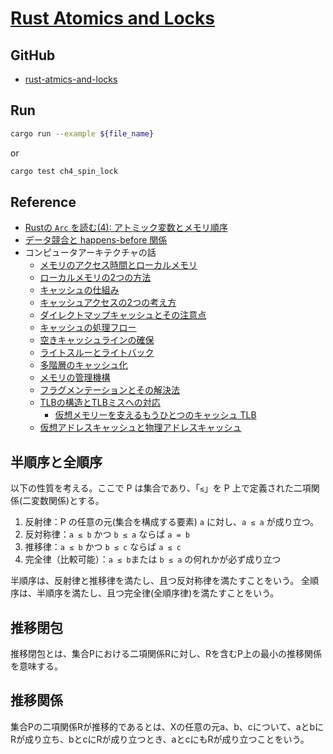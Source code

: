 # [Rust Atomics and Locks](https://marabos.nl/atomics/)

## GitHub

- [rust-atmics-and-locks](https://github.com/m-ou-se/rust-atomics-and-locks)

## Run

```bash
cargo run --example ${file_name}
```

or

```bash
cargo test ch4_spin_lock
```

## Reference

- [Rustの `Arc` を読む(4): アトミック変数とメモリ順序](https://qiita.com/qnighy/items/b3b728adf5e4a3f1a841)
- [データ競合と happens-before 関係](https://uchan.hateblo.jp/entry/2020/06/19/185152)
- コンピュータアーキテクチャの話
  - [メモリのアクセス時間とローカルメモリ](https://news.mynavi.jp/techplus/article/architecture-135/)
  - [ローカルメモリの2つの方法](https://news.mynavi.jp/techplus/article/architecture-136/)
  - [キャッシュの仕組み](https://news.mynavi.jp/techplus/article/architecture-137/)
  - [キャッシュアクセスの2つの考え方](https://news.mynavi.jp/techplus/article/architecture-138/)
  - [ダイレクトマップキャッシュとその注意点](https://news.mynavi.jp/techplus/article/architecture-139/)
  - [キャッシュの処理フロー](https://news.mynavi.jp/techplus/article/architecture-140/)
  - [空きキャッシュラインの確保](https://news.mynavi.jp/techplus/article/architecture-141/)
  - [ライトスルーとライトバック](https://news.mynavi.jp/techplus/article/architecture-142/)
  - [多階層のキャッシュ化](https://news.mynavi.jp/techplus/article/architecture-143/)
  - [メモリの管理機構](https://news.mynavi.jp/techplus/article/architecture-144/)
  - [フラグメンテーションとその解決法](https://news.mynavi.jp/techplus/article/architecture-145/)
  - [TLBの構造とTLBミスへの対応](https://news.mynavi.jp/techplus/article/architecture-146/)
    - [仮想メモリーを支えるもうひとつのキャッシュ TLB](https://ascii.jp/elem/000/000/567/567889/)
  - [仮想アドレスキャッシュと物理アドレスキャッシュ](https://news.mynavi.jp/techplus/article/architecture-147/)

## 半順序と全順序

以下の性質を考える。ここで P は集合であり、「`≤`」を P 上で定義された二項関係(二変数関係)とする。

1. 反射律：P の任意の元(集合を構成する要素) `a` に対し、`a ≤ a` が成り立つ。
2. 反対称律：`a ≤ b` かつ `b ≤ a` ならば `a = b`
3. 推移律：`a ≤ b` かつ `b ≤ c` ならば `a ≤ c`
4. 完全律（比較可能）：`a ≤ b`または `b ≤ a` の何れかが必ず成り立つ

半順序は、反射律と推移律を満たし、且つ反対称律を満たすことをいう。
全順序は、半順序を満たし、且つ完全律(全順序律)を満たすことをいう。

## 推移閉包

推移閉包とは、集合Pにおける二項関係Rに対し、Rを含むP上の最小の推移関係を意味する。

## 推移関係

集合Pの二項関係Rが推移的であるとは、Xの任意の元a、b、cについて、aとbにRが成り立ち、bとcにRが成り立つとき、aとcにもRが成り立つことをいう。
